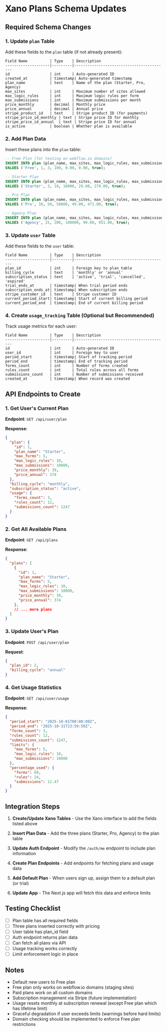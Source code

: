 # Xano Plans Schema Updates

## Required Schema Changes

### 1. Update `plan` Table

Add these fields to the `plan` table (if not already present):

```
Field Name          | Type    | Description
--------------------|---------|------------------------------------------
id                  | int     | Auto-generated ID
created_at          | timestamp| Auto-generated timestamp
plan_name           | text    | Name of the plan (Starter, Pro, Agency)
max_sites           | int     | Maximum number of sites allowed
max_logic_rules     | int     | Maximum logic rules per form
max_submissions     | int     | Maximum submissions per month
price_monthly       | decimal | Monthly price
price_annual        | decimal | Annual price
stripe_product_id   | text    | Stripe product ID (for payments)
stripe_price_id_monthly | text | Stripe price ID for monthly
stripe_price_id_annual  | text | Stripe price ID for annual
is_active           | boolean | Whether plan is available
```

### 2. Add Plan Data

Insert these plans into the `plan` table:

```sql
-- Free Plan (for testing on webflow.io domains)
INSERT INTO plan (plan_name, max_sites, max_logic_rules, max_submissions, price_monthly, price_annual, is_active)
VALUES ('Free', 1, 3, 100, 0.00, 0.00, true);

-- Starter Plan
INSERT INTO plan (plan_name, max_sites, max_logic_rules, max_submissions, price_monthly, price_annual, is_active)
VALUES ('Starter', 3, 10, 10000, 29.00, 279.00, true);

-- Pro Plan
INSERT INTO plan (plan_name, max_sites, max_logic_rules, max_submissions, price_monthly, price_annual, is_active)
VALUES ('Pro', 10, 50, 50000, 49.00, 471.00, true);

-- Agency Plan
INSERT INTO plan (plan_name, max_sites, max_logic_rules, max_submissions, price_monthly, price_annual, is_active)
VALUES ('Agency', 25, 200, 100000, 99.00, 951.00, true);
```

### 3. Update `user` Table

Add these fields to the `user` table:

```
Field Name          | Type    | Description
--------------------|---------|------------------------------------------
plan_id             | int     | Foreign key to plan table
billing_cycle       | text    | 'monthly' or 'annual'
subscription_status | text    | 'active', 'trial', 'cancelled', 'expired'
trial_ends_at       | timestamp| When trial period ends
subscription_ends_at| timestamp| When subscription ends
stripe_customer_id  | text    | Stripe customer ID
current_period_start| timestamp| Start of current billing period
current_period_end  | timestamp| End of current billing period
```

### 4. Create `usage_tracking` Table (Optional but Recommended)

Track usage metrics for each user:

```
Field Name          | Type    | Description
--------------------|---------|------------------------------------------
id                  | int     | Auto-generated ID
user_id             | int     | Foreign key to user
period_start        | timestamp| Start of tracking period
period_end          | timestamp| End of tracking period
forms_count         | int     | Number of forms created
rules_count         | int     | Total rules across all forms
submissions_count   | int     | Number of submissions received
created_at          | timestamp| When record was created
```

## API Endpoints to Create

### 1. Get User's Current Plan

**Endpoint**: `GET /api/user/plan`

**Response**:
```json
{
  "plan": {
    "id": 1,
    "plan_name": "Starter",
    "max_forms": 5,
    "max_logic_rules": 10,
    "max_submissions": 10000,
    "price_monthly": 39,
    "price_annual": 374
  },
  "billing_cycle": "monthly",
  "subscription_status": "active",
  "usage": {
    "forms_count": 3,
    "rules_count": 12,
    "submissions_count": 1247
  }
}
```

### 2. Get All Available Plans

**Endpoint**: `GET /api/plans`

**Response**:
```json
{
  "plans": [
    {
      "id": 1,
      "plan_name": "Starter",
      "max_forms": 5,
      "max_logic_rules": 10,
      "max_submissions": 10000,
      "price_monthly": 39,
      "price_annual": 374
    },
    // ... more plans
  ]
}
```

### 3. Update User's Plan

**Endpoint**: `POST /api/user/plan`

**Request**:
```json
{
  "plan_id": 2,
  "billing_cycle": "annual"
}
```

### 4. Get Usage Statistics

**Endpoint**: `GET /api/user/usage`

**Response**:
```json
{
  "period_start": "2025-10-01T00:00:00Z",
  "period_end": "2025-10-31T23:59:59Z",
  "forms_count": 3,
  "rules_count": 12,
  "submissions_count": 1247,
  "limits": {
    "max_forms": 5,
    "max_logic_rules": 10,
    "max_submissions": 10000
  },
  "percentage_used": {
    "forms": 60,
    "rules": 24,
    "submissions": 12.47
  }
}
```

## Integration Steps

1. **Create/Update Xano Tables** - Use the Xano interface to add the fields listed above

2. **Insert Plan Data** - Add the three plans (Starter, Pro, Agency) to the plan table

3. **Update Auth Endpoint** - Modify the `/auth/me` endpoint to include plan information

4. **Create Plan Endpoints** - Add endpoints for fetching plans and usage data

5. **Add Default Plan** - When users sign up, assign them to a default plan (or trial)

6. **Update App** - The Next.js app will fetch this data and enforce limits

## Testing Checklist

- [ ] Plan table has all required fields
- [ ] Three plans inserted correctly with pricing
- [ ] User table has plan_id field
- [ ] Auth endpoint returns plan data
- [ ] Can fetch all plans via API
- [ ] Usage tracking works correctly
- [ ] Limit enforcement logic in place

## Notes

- Default new users to Free plan
- Free plan only works on webflow.io domains (staging sites)
- Paid plans work on all custom domains
- Subscription management via Stripe (future implementation)
- Usage resets monthly at subscription renewal (except Free plan which has lifetime limit)
- Graceful degradation if user exceeds limits (warnings before hard limits)
- Domain checking should be implemented to enforce Free plan restrictions

